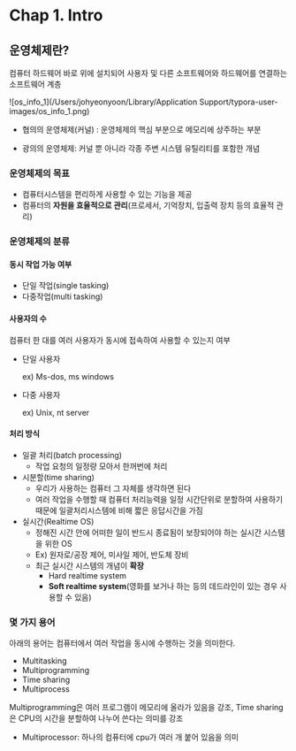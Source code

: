 # Chap 1. Intro

## 운영체제란?

컴퓨터 하드웨어 바로 위에 설치되어 사용자 및 다른 소프트웨어와 하드웨어를 연결하는 소프트웨어 계층

![os_info_1](/Users/johyeonyoon/Library/Application Support/typora-user-images/os_info_1.png)

- 협의의 운영체제(커널) : 운영체제의 핵심 부분으로 메모리에 상주하는 부분

- 광의의 운영체제: 커널 뿐 아니라 각종 주변 시스템 유틸리티를 포함한 개념

  

### 운영체제의 목표

- 컴퓨터시스템을 편리하게 사용할 수 있는 기능을 제공
- 컴퓨터의 **자원을 효율적으로 관리**(프로세서, 기억장치, 입출력 장치 등의 효율적 관리)



### 운영체제의 분류

#### 동시 작업 가능 여부

- 단일 작업(single tasking)
- 다중작업(multi tasking)

#### 사용자의 수

컴퓨터 한 대를 여러 사용자가 동시에 접속하여 사용할 수 있는지 여부

- 단일 사용자

  ex) Ms-dos, ms windows

- 다중 사용자

  ex) Unix, nt server

#### 처리 방식

- 일괄 처리(batch processing)
  - 작업 요청의 일정량 모아서 한꺼번에 처리
- 시분할(time sharing) 
  -  우리가 사용하는 컴퓨터 그 자체를 생각하면 된다
  -  여러 작업을 수행할 때 컴퓨터 처리능력을 일정 시간단위로 분할하여 사용하기 때문에 일괄처리시스템에 비해 짧은 응답시간을 가짐
- 실시간(Realtime OS)
  - 정해진 시간 안에 어떠한 일이 반드시 종료됨이 보장되어야 하는 실시간 시스템을 위한 OS
  - Ex) 원자로/공장 제어, 미사일 제어, 반도체 장비
  - 최근 실시간 시스템의 개념이 **확장**
    - Hard realtime system
    - **Soft realtime system**(영화를 보거나 하는 등의 데드라인이 있는 경우 사용할 수 있음)

### 몇 가지 용어

아래의 용어는 컴퓨터에서 여러 작업을 동시에 수행하는 것을 의미한다. 

- Multitasking
- Multiprogramming 
- Time sharing
- Multiprocess

Multiprogramming은 여러 프로그램이 메모리에 올라가 있음을 강조, Time sharing은 CPU의 시간을 분할하여 나누어 쓴다는 의미를 강조

- Multiprocessor: 하나의 컴퓨터에 cpu가 여러 개 붙어 있음을 의미

